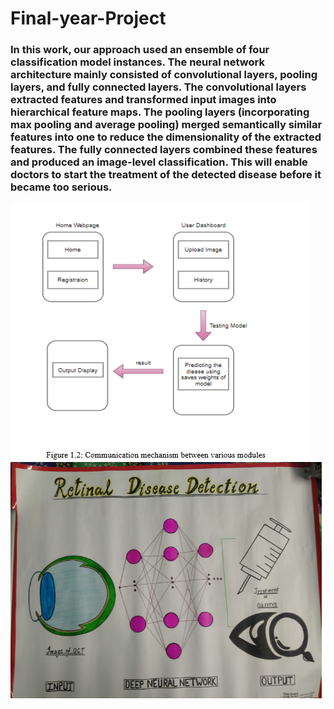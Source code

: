 # Final-year-Project

### In this work, our approach used an ensemble of four classification model instances. The neural network architecture mainly consisted of convolutional layers, pooling layers, and fully connected layers. The convolutional layers extracted features and transformed input images into hierarchical feature maps. The pooling layers (incorporating max pooling and average pooling) merged semantically similar features into one to reduce the dimensionality of the extracted features. The fully connected layers combined these features and produced an image-level classification. This will enable doctors to start the treatment of the detected disease before it became too serious. 


![](https://github.com/vk2611/Final-year-Project/blob/master/Prro.PNG)
![](https://github.com/vk2611/Final-year-Project/blob/master/Poster.PNG)
